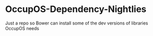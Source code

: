 OccupOS-Dependency-Nightlies
============================

Just a repo so Bower can install some of the dev versions of libraries OccupOS needs